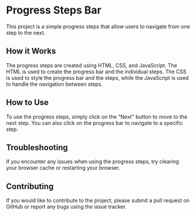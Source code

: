 # Progress Steps Bar

This project is a simple progress steps that allow users to navigate from one step to the next.

## How it Works

The progress steps are created using HTML, CSS, and JavaScript. The HTML is used to create the progress bar and the individual steps. The CSS is used to style the progress bar and the steps, while the JavaScript is used to handle the navigation between steps.

## How to Use

To use the progress steps, simply click on the "Next" button to move to the next step. You can also click on the progress bar to navigate to a specific step.

## Troubleshooting

If you encounter any issues when using the progress steps, try clearing your browser cache or restarting your browser.

## Contributing

If you would like to contribute to the project, please submit a pull request on GitHub or report any bugs using the issue tracker.
